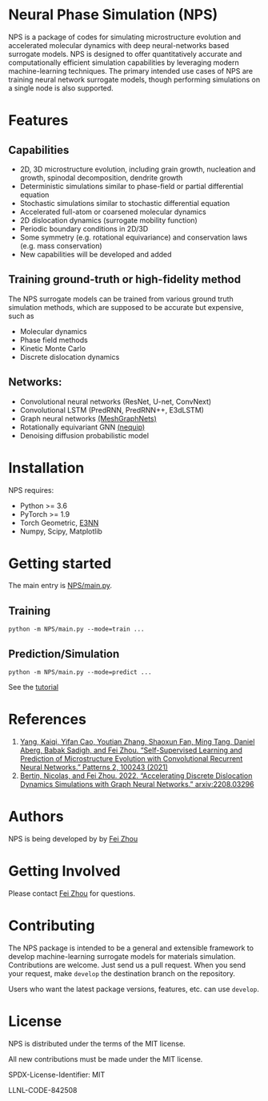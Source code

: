 # Neural Phase Simulation (NPS)
NPS is a package of codes for simulating microstructure evolution and accelerated molecular dynamics with deep neural-networks based surrogate models. NPS is designed to offer quantitatively accurate and computationally efficient simulation capabilities by leveraging modern machine-learning techniques. The primary intended use cases of NPS are training neural network surrogate models, though performing simulations on a single node is also supported. 

# Features
## Capabilities
* 2D, 3D microstructure evolution, including grain growth, nucleation and growth, spinodal decomposition, dendrite growth
* Deterministic simulations similar to phase-field or partial differential equation
* Stochastic simulations similar to stochastic differential equation
* Accelerated full-atom or coarsened molecular dynamics
* 2D dislocation dynamics (surrogate mobility function)
* Periodic boundary conditions in 2D/3D
* Some symmetry (e.g. rotational equivariance) and conservation laws (e.g. mass conservation)
* New capabilities will be developed and added

## Training ground-truth or high-fidelity method
The NPS surrogate models can be trained from various ground truth simulation methods, which are supposed to be accurate but expensive, such as 
* Molecular dynamics
* Phase field methods
* Kinetic Monte Carlo
* Discrete dislocation dynamics

## Networks:
  * Convolutional neural networks (ResNet, U-net, ConvNext)
  * Convolutional LSTM (PredRNN, PredRNN++, E3dLSTM)
  * Graph neural networks [(MeshGraphNets)](https://arxiv.org/abs/2010.03409)
  * Rotationally equivariant GNN [(nequip)](https://github.com/mir-group/nequip)
  * Denoising diffusion probabilistic model
<!--  * VAE with RNN on latent bottleneck (TBD)
  * Attention based, transformer like (TBD) -->
<!--Loss functions:
  * L1, L2 loss of pixels/voxels-->
<!--  * GAN loss (TBD)
  * Perceptual loss (TBD) -->
<!--Special ops -->
<!--  * Point group symmetry through data augmentation -->
<!--  * Attention (TBD) -->

# Installation
NPS requires:
* Python >= 3.6
* PyTorch >= 1.9
* Torch Geometric, [E3NN](https://github.com/e3nn/e3nn)
* Numpy, Scipy, Matplotlib

# Getting started
The main entry is [NPS/main.py](NPS/main.py).
## Training
```
python -m NPS/main.py --mode=train ...
```

## Prediction/Simulation
```
python -m NPS/main.py --mode=predict ...
```

See the [tutorial](examples/tutorial.md)

# References
1. [Yang, Kaiqi, Yifan Cao, Youtian Zhang, Shaoxun Fan, Ming Tang, Daniel Aberg, Babak Sadigh, and Fei Zhou. “Self-Supervised Learning and Prediction of Microstructure Evolution with Convolutional Recurrent Neural Networks.” Patterns 2, 100243 (2021)](https://doi.org/10.1016/j.patter.2021.100243)
2. [Bertin, Nicolas, and Fei Zhou. 2022. “Accelerating Discrete Dislocation Dynamics Simulations with Graph Neural Networks.” arxiv:2208.03296](http://arxiv.org/abs/2208.03296)

# Authors
NPS is being developed by by [Fei Zhou](mailto:zhou6@llnl.gov)


# Getting Involved
Please contact [Fei Zhou](mailto:zhou6@llnl.gov) for questions.

# Contributing
The NPS package is intended to be a general and extensible framework to develop machine-learning surrogate models for materials simulation. Contributions are welcome. 
Just send us a pull request. When you send your request, make `develop` the destination branch on the repository.

Users who want the latest package versions, features, etc. can use `develop`.


# License
NPS is distributed under the terms of the MIT license.

All new contributions must be made under the MIT license.

SPDX-License-Identifier: MIT

LLNL-CODE-842508
